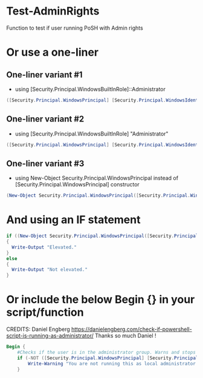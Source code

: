 # Test-AdminRights
Function to test if user running PoSH with Admin rights

# Or use a one-liner
## One-liner variant #1
- using [Security.Principal.WindowsBuiltInRole]::Administrator
```powershell
([Security.Principal.WindowsPrincipal] [Security.Principal.WindowsIdentity]::GetCurrent()).IsInRole([Security.Principal.WindowsBuiltInRole]::Administrator)
```
## One-liner variant #2
- using [Security.Principal.WindowsBuiltInRole] "Administrator"
```powershell
([Security.Principal.WindowsPrincipal] [Security.Principal.WindowsIdentity]::GetCurrent()).IsInRole([Security.Principal.WindowsBuiltInRole] "Administrator")
```

## One-liner variant #3
- using New-Object Security.Principal.WindowsPrincipal instead of [Security.Principal.WindowsPrincipal] constructor
```powershell
(New-Object Security.Principal.WindowsPrincipal([Security.Principal.WindowsIdentity]::GetCurrent())).IsInRole([Security.Principal.WindowsBuiltInRole]::Administrator)
```



# And using an IF statement

```powershell
if ((New-Object Security.Principal.WindowsPrincipal([Security.Principal.WindowsIdentity]::GetCurrent())).IsInRole([Security.Principal.WindowsBuiltInRole]::Administrator))
{
  Write-Output "Elevated."
}
else
{
  Write-Output "Not elevated."
}
```

# Or include the below Begin {} in your script/function

CREDITS: Daniel Engberg
https://danielengberg.com/check-if-powershell-script-is-running-as-administrator/
Thanks so much Daniel !

```powershell
Begin {
    #Checks if the user is in the administrator group. Warns and stops if the user is not.
    if (-NOT ([Security.Principal.WindowsPrincipal] [Security.Principal.WindowsIdentity]::GetCurrent()).IsInRole([Security.Principal.WindowsBuiltInRole] "Administrator")) {
        Write-Warning "You are not running this as local administrator. Run it again in an elevated prompt." ; exit
    }
 ```
